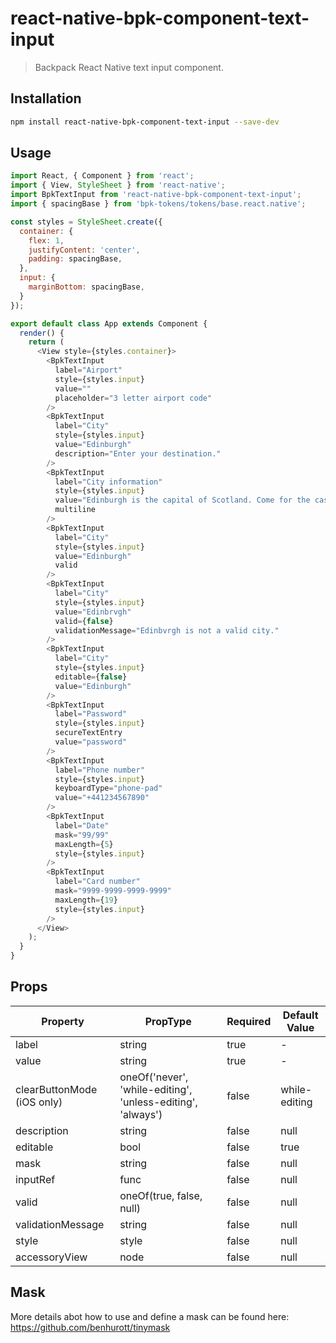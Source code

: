# react-native-bpk-component-text-input

> Backpack React Native text input component.

## Installation

```sh
npm install react-native-bpk-component-text-input --save-dev
```

## Usage

```js
import React, { Component } from 'react';
import { View, StyleSheet } from 'react-native';
import BpkTextInput from 'react-native-bpk-component-text-input';
import { spacingBase } from 'bpk-tokens/tokens/base.react.native';

const styles = StyleSheet.create({
  container: {
    flex: 1,
    justifyContent: 'center',
    padding: spacingBase,
  },
  input: {
    marginBottom: spacingBase,
  }
});

export default class App extends Component {
  render() {
    return (
      <View style={styles.container}>
        <BpkTextInput
          label="Airport"
          style={styles.input}
          value=""
          placeholder="3 letter airport code"
        />
        <BpkTextInput
          label="City"
          style={styles.input}
          value="Edinburgh"
          description="Enter your destination."
        />
        <BpkTextInput
          label="City information"
          style={styles.input}
          value="Edinburgh is the capital of Scotland. Come for the castle, stay for the penguin parade at the zoo."
          multiline
        />
        <BpkTextInput
          label="City"
          style={styles.input}
          value="Edinburgh"
          valid
        />
        <BpkTextInput
          label="City"
          style={styles.input}
          value="Edinbrvgh"
          valid={false}
          validationMessage="Edinbvrgh is not a valid city."
        />
        <BpkTextInput
          label="City"
          style={styles.input}
          editable={false}
          value="Edinburgh"
        />
        <BpkTextInput
          label="Password"
          style={styles.input}
          secureTextEntry
          value="password"
        />
        <BpkTextInput
          label="Phone number"
          style={styles.input}
          keyboardType="phone-pad"
          value="+441234567890"
        />
        <BpkTextInput
          label="Date"
          mask="99/99"
          maxLength={5}
          style={styles.input}
        />
        <BpkTextInput
          label="Card number"
          mask="9999-9999-9999-9999"
          maxLength={19}
          style={styles.input}
        />
      </View>
    );
  }
}
```

## Props

| Property                    | PropType                                                    | Required | Default Value |
| --------------------------- | ----------------------------------------------------------- | -------- | ------------- |
| label                       | string                                                      | true     | -             |
| value                       | string                                                      | true     | -             |
| clearButtonMode (iOS only)  | oneOf('never', 'while-editing', 'unless-editing', 'always') | false    | while-editing |
| description                 | string                                                      | false    | null          |
| editable                    | bool                                                        | false    | true          |
| mask                        | string                                                      | false    | null          |
| inputRef                    | func                                                        | false    | null          |
| valid                       | oneOf(true, false, null)                                    | false    | null          |
| validationMessage           | string                                                      | false    | null          |
| style                       | style                                                       | false    | null          |
| accessoryView               | node                                                        | false    | null          |

## Mask

More details abot how to use and define a mask can be found here: https://github.com/benhurott/tinymask